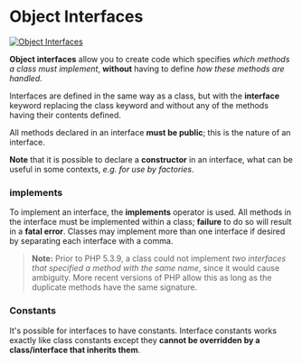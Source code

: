 # Object Interfaces
[![Object Interfaces](http://php.net/images/logos/php-med-trans.png)](http://php.net/manual/en/language.oop5.interfaces.php)

**Object interfaces** allow you to create code which specifies *which methods a class must implement*, **without** having to define *how these methods are handled*.

Interfaces are defined in the same way as a class, but with the **interface** keyword replacing the class keyword and without any of the methods having their contents defined.

All methods declared in an interface **must be public**; this is the nature of an interface.

**Note** that it is possible to declare a **constructor** in an interface, what can be useful in some contexts, *e.g. for use by factories*.

### implements

To implement an interface, the **implements** operator is used. All methods in the interface must be implemented within a class; **failure** to do so will result in a **fatal error**. Classes may implement more than one interface if desired by separating each interface with a comma.

>**Note:**
>Prior to PHP 5.3.9, a class could not implement *two interfaces that specified a method with the same name*, since it would cause ambiguity. More recent versions of PHP allow this as long as the duplicate methods have the same signature.

### Constants

It's possible for interfaces to have constants. Interface constants works exactly like class constants except they **cannot be overridden by a class/interface that inherits them**.